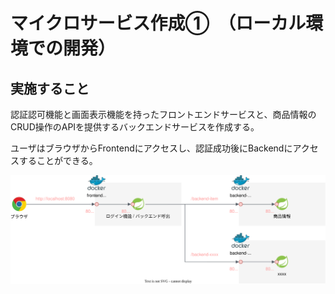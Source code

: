 # マイクロサービス作成①　（ローカル環境での開発）
## 実施すること
認証認可機能と画面表示機能を持ったフロントエンドサービスと、商品情報のCRUD操作のAPIを提供するバックエンドサービスを作成する。

ユーザはブラウザからFrontendにアクセスし、認証成功後にBackendにアクセスすることができる。

![Architecture](_static/Microservice_1/architecture.drawio.svg)